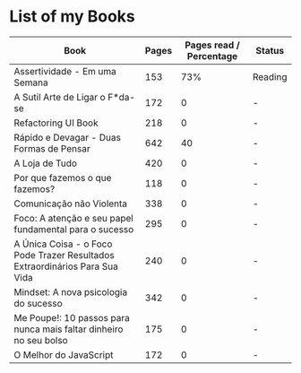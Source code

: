 # List of my Books

| Book                                                                        | Pages | Pages read / Percentage | Status  |
| --------------------------------------------------------------------------- | ----- | ----------------------- | ------- |
| Assertividade - Em uma Semana                                               | 153   | 73%                     | Reading |
| A Sutil Arte de Ligar o F*da-se                                             | 172   | 0                       | -       |
| Refactoring UI Book                                                         | 218   | 0                       | -       |
| Rápido e Devagar - Duas Formas de Pensar                                    | 642   | 40                      | -       |
| A Loja de Tudo                                                              | 420   | 0                       | -       |
| Por que fazemos o que fazemos?                                              | 118   | 0                       | -       |
| Comunicação não Violenta                                                    | 338   | 0                       | -       |
| Foco: A atenção e seu papel fundamental para o sucesso                      | 295   | 0                       | -       |
| A Única Coisa - o Foco Pode Trazer Resultados Extraordinários Para Sua Vida | 240   | 0                       | -       |
| Mindset: A nova psicologia do sucesso                                       | 342   | 0                       | -       |
| Me Poupe!: 10 passos para nunca mais faltar dinheiro no seu bolso           | 175   | 0                       | -       |
| O Melhor do JavaScript                                                      | 172   | 0                       | -       |
